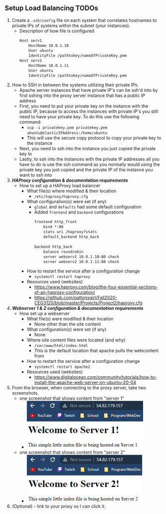 ## Setup Load Balancing TODOs

1. Create a `.ssh/config` file on each system that correlates hostnames to private IPs of systems within the subnet (your instances).
    - Description of how file is configured
        ````
        Host serv1
            HostName 10.0.1.10
            User ubuntu
            IdentityFile /pathtokey/nameOfPrivateKey.pem
        Host serv2
            HostName 10.0.1.11
            User ubuntu
            IdentityFile /pathtokey/nameOfPrivateKey.pem
        ````
2. How to SSH in between the systems utilizing their private IPs.
    - Apache server instances that have private IP's can be ssh'd into by first sshing into the proxy server instance that has a public IP address
    - First, you need to put your private key on the instance with the public IP, because to access the instances with private IP's you still need to have your private key. To do this use the following command:
        - `scp -i privatekey.pem privatekey.pem ubuntu@elasticIPAddress:/home/ubuntu`
        - This will use the secure copy protocol to copy your private key to the instance
    - Next, you need to ssh into the instance you just copied the private key to
    - Lastly, to ssh into the instances with the private IP addresses all you have to do is use the ssh command as you normally would using the private key you just copied and the private IP of the instance you want to ssh into
3. **_HAProxy configuration & documentation requirements_**
   - How to set up a HAProxy load balancer
     - What file(s) where modified & their location
        - `/etc/haproxy/haproxy.cfg`
     - What configuration(s) were set (if any)
        - `global` and `defaults` had some default configuration
        - Added `frontend` and `backend` configurations
            ````
            frontend http_front
                bind *:80
                stats uri /haproxy?stats
                default_backend http_back

            backend http_back
                balance roundrobin
                server webserv1 10.0.1.10:80 check
                server webserv2 10.0.1.11:80 check
            ````
     - How to restart the service after a configuration change
        - `systemctl restart haproxy`
     - Resources used (websites)
        - https://www.haproxy.com/blog/the-four-essential-sections-of-an-haproxy-configuration/
        - https://github.com/pattonsgirl/Fall2020-CEG3120/blob/master/Projects/Project2/haproxy.cfg
4. **_Webserver 1 & 2 configuration & documentation requirements_**
   - How set up a webserver
     - What file(s) were modified & their location
        - None other than the site content
     - What configuration(s) were set (if any)
        - None
     - Where site content files were located (and why)
        - `/var/www/html/index.html`
        - This is the default location that apache pulls the webcontent from
     - How to restart the service after a configuration change
        - `systemctl restart apache2`
     - Resources used (websites)
        - https://www.digitalocean.com/community/tutorials/how-to-install-the-apache-web-server-on-ubuntu-20-04
5. From the browser, when connecting to the proxy server, take two screenshots.
    - one screenshot that shows content from "server 1"
        - ![Screenshot](./Screenshots/serv1.png)
    - one screenshot that shows content from "server 2"
        - ![Screenshot](./Screenshots/serv2.png)
6. (Optional) - link to your proxy so I can click it.
